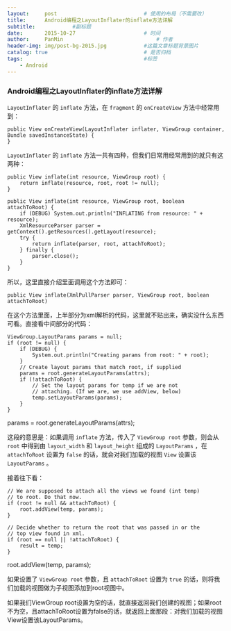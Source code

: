```yaml
---
layout:     post                            # 使用的布局（不需要改）
title:      Android编程之LayoutInflater的inflate方法详解                   # 标题
subtitle:            #副标题
date:       2015-10-27                      # 时间
author:     PanMin                              # 作者
header-img: img/post-bg-2015.jpg            #这篇文章标题背景图片
catalog: true                               # 是否归档
tags:                                       #标签
    - Android
---
```



### Android编程之LayoutInflater的inflate方法详解

`LayoutInflater` 的 `inflate` 方法，在 `fragment` 的 `onCreateView` 方法中经常用到：
```
public View onCreateView(LayoutInflater inflater, ViewGroup container, Bundle savedInstanceState) { 
} 
```

`LayoutInflater` 的 `inflate` 方法一共有四种，但我们日常用经常用到的就只有这两种：
```
public View inflate(int resource, ViewGroup root) {  
    return inflate(resource, root, root != null);  
}
```

```
public View inflate(int resource, ViewGroup root, boolean attachToRoot) {  
    if (DEBUG) System.out.println("INFLATING from resource: " + resource);  
    XmlResourceParser parser = getContext().getResources().getLayout(resource);  
    try {  
        return inflate(parser, root, attachToRoot);  
    } finally {  
        parser.close();  
    }  
}  
```

所以，这里直接介绍里面调用这个方法即可：
```
public View inflate(XmlPullParser parser, ViewGroup root, boolean attachToRoot)
```

在这个方法里面，上半部分为xml解析的代码，这里就不贴出来，确实没什么东西可看。直接看中间部分的代码：
```
ViewGroup.LayoutParams params = null;  
if (root != null) {  
    if (DEBUG) {  
        System.out.println("Creating params from root: " + root);  
    }  
    // Create layout params that match root, if supplied  
    params = root.generateLayoutParams(attrs);  
    if (!attachToRoot) {  
        // Set the layout params for temp if we are not  
        // attaching. (If we are, we use addView, below)  
        temp.setLayoutParams(params);  
    }  
}  
```

params = root.generateLayoutParams(attrs);

这段的意思是：如果调用 `inflate` 方法，传入了 `ViewGroup root` 参数，则会从 `root` 中得到由 `layout_width` 和 `layout_height` 组成的 `LayoutParams` ，在 `attachToRoot` 设置为 `false` 的话，就会对我们加载的视图 `View` 设置该 `LayoutParams` 。

接着往下看：
```
// We are supposed to attach all the views we found (int temp)  
// to root. Do that now.  
if (root != null && attachToRoot) {  
    root.addView(temp, params);  
}  
  
// Decide whether to return the root that was passed in or the  
// top view found in xml.  
if (root == null || !attachToRoot) {  
    result = temp;  
}  
```
root.addView(temp, params);

如果设置了 `ViewGroup root` 参数，且 `attachToRoot` 设置为 `true` 的话，则将我们加载的视图做为子视图添加到root视图中。



如果我们ViewGroup root设置为空的话，就直接返回我们创建的视图；如果root不为空，且attachToRoot设置为false的话，就返回上面那段：对我们加载的视图View设置该LayoutParams。